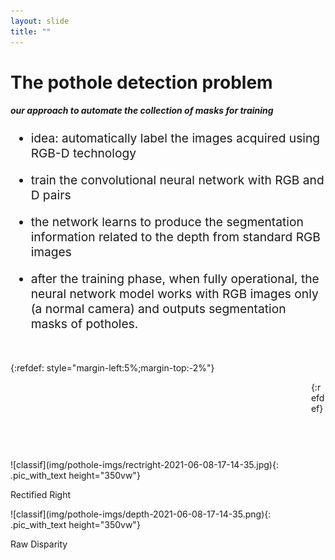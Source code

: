 ```yaml
---
layout: slide
title: ""
---
```


# The pothole detection problem
##### **our approach to automate the collection of masks for training**

<div markdown="1" style="font-size:2vw;ul{font-size:10vw};">

- idea: automatically label the images acquired using RGB-D technology
- train the convolutional neural network with RGB and D pairs
- the network learns to produce the segmentation information related to the depth from standard RGB images

- after the training phase, when fully operational, the neural network model works with RGB images only (a normal camera) and outputs segmentation masks of potholes.

</div>
<br>


{:refdef: style="margin-left:5%;margin-top:-2%"}
<div markdown="1" class="pic_with_text" style="float:left;left:25%;opacity:0;">
![classif](img/transparent-100x100.png){: .pic_with_text height="120vw"}
<div markdown="1" class="text_anim_over_pic"><p class="text_anim_over_pic_content">Transparent</p></div></div>
<div markdown="1" class="pic_with_text" style="float:left;left:25%;opacity:0;">
![classif](img/transparent-100x100.png){: .pic_with_text height="120vw"}
<div markdown="1" class="text_anim_over_pic"><p class="text_anim_over_pic_content">Transparent</p></div></div>

<div markdown="1" class="pic_with_text" style="float:left;left:25%;">
![classif](img/pothole-imgs/rectright-2021-06-08-17-14-35.jpg){: .pic_with_text height="350vw"}
<div markdown="1" class="text_anim_over_pic"><p class="text_anim_over_pic_content">Rectified Right</p></div></div>
<div markdown="1" class="pic_with_text" style="float:left;left:25%;">
![classif](img/pothole-imgs/depth-2021-06-08-17-14-35.png){: .pic_with_text height="350vw"}
<div markdown="1" class="text_anim_over_pic"><p class="text_anim_over_pic_content">Raw Disparity</p></div></div>
{:refdef}



<!--
<div markdown="1" style="font-size:1vw;ul{font-size:10vw};margin-left:15%;text-align:left;">
[1] “We Learn Better Road Pothole Detection: from Attention Aggregation to Adversarial Domain Adaptation”, Rui Fan, Hengli Wang, Mohammud J. Bocus, Ming Liu, In Proceedings of European Conference on Computer Vision (ECCV) Workshops, 2020 -<b>[Link to the project and to Pothole-600 dataset](https://sites.google.com/view/pothole-600){: .pleaseletmeclickonthislink}</b><br>
</div>


-->
